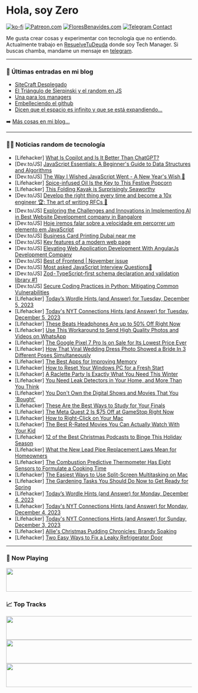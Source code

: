 # Hola, soy Zero

[![ko-fi](https://ko-fi.com/img/githubbutton_sm.svg)](https://ko-fi.com/J3J4N0LUK)
[![Patreon.com](https://img.shields.io/endpoint.svg?url=https%3A%2F%2Fshieldsio-patreon.vercel.app%2Fapi%3Fusername%3Dzerodragon%26type%3Dpatrons&style=for-the-badge)](https://patreon.com/zerodragon)
[![FloresBenavides.com](https://img.shields.io/website?down_message=oops&label=MiBlog&style=for-the-badge&up_message=online&url=https%3A%2F%2Ffloresbenavides.com)](https://floresbenavides.com)
[![Telegram Contact](https://img.shields.io/badge/escr%C3%ADbeme-ZeroDragon-%2326A5E4?style=for-the-badge&logo=telegram)](https://t.me/zerodragon)

Me gusta crear cosas y experimentar con tecnología que no entiendo.
Actualmente trabajo en [ResuelveTuDeuda](http://github.com/resuelve) donde soy Tech Manager.
Si buscas chamba, mandame un mensaje en [telegram](https://t.me/zerodragon).

---

### 📕 Últimas entradas en mi blog
<!-- BLOG-POST-LIST:START -->
- [SiteCraft Desplegado](https://floresbenavides.com/sitecraft-desplegado/)
- [El Triángulo de Sierpinski y el random en JS](https://floresbenavides.com/el-triangulo-de-sierpinski-y-el-random-en-js/)
- [Una para los managers](https://floresbenavides.com/una-para-los-managers/)
- [Embelleciendo el github](https://floresbenavides.com/embelleciendo-el-github/)
- [Dicen que el espacio es infinito y que se está expandiendo…](https://floresbenavides.com/dicen-que-el-espacio-es-infinito-y-que-se-esta-expandiendo/)
<!-- BLOG-POST-LIST:END -->

➡️ [Más cosas en mi blog...](https://floresbenavides.com)

---

### 👨‍💻 Noticias random de tecnología
<!-- TECH-POSTS:START -->
- [Lifehacker] [What Is Copilot and Is It Better Than ChatGPT?](https://lifehacker.com/tech/what-is-microsoft-copilot)
- [Dev.to/JS] [JavaScript Essentials: A Beginner&#39;s Guide to Data Structures and Algorithms](https://dev.to/mattryanmtl/javascript-essentials-a-beginners-guide-to-data-structures-and-algorithms-ap)
- [Dev.to/JS] [The Way I Wished JavaScript Went - A New Year&#39;s Wish 🌲](https://dev.to/slobodan4nista/the-way-i-wished-javascript-went-a-new-years-wish-49ce)
- [Lifehacker] [Spice-infused Oil Is the Key to This Festive Popcorn](https://lifehacker.com/food-drink/holiday-spiced-popcorn-recipe)
- [Lifehacker] [This Folding Kayak is Surprisingly Seaworthy](https://lifehacker.com/health/oru-lake-folding-kayak-review-surprisingly-seaworthy)
- [Dev.to/JS] [Develop the right thing every time and become a 10x engineer 🏆: The art of writing RFCs 🥋](https://dev.to/wasp/develop-the-right-thing-every-time-and-become-a-10x-engineer-the-art-of-writing-rfcs-2mc6)
- [Dev.to/JS] [Exploring the Challenges and Innovations in Implementing AI in Best Website Development company in Bangalore](https://dev.to/techjetai/exploring-the-challenges-and-innovations-in-implementing-ai-in-best-website-development-company-in-bangalore-1498)
- [Dev.to/JS] [Hoje iremos falar sobre a velocidade em percorrer um elemento em JavaScript](https://dev.to/williamkoller/hoje-iremos-falar-sobre-a-velocidade-em-percorrer-um-elemento-em-javascript-4me3)
- [Dev.to/JS] [Business Card Printing Dubai near me](https://dev.to/villiamvillie/business-card-printing-dubai-near-me-1p06)
- [Dev.to/JS] [Key features of a modern web page](https://dev.to/sparkouttech/key-features-of-a-modern-web-page-c1n)
- [Dev.to/JS] [Elevating Web Application Development With AngularJs Development Company](https://dev.to/mrarnold135/elevating-web-application-development-with-angularjs-development-company-4ndl)
- [Dev.to/JS] [Best of Frontend | November issue](https://dev.to/tech-foutraque/best-of-frontend-november-issue-1j4e)
- [Dev.to/JS] [Most asked JavaScript Interview Questions🚀](https://dev.to/bugudiramu/most-asked-javascript-interview-questions-19i7)
- [Dev.to/JS] [Zod - TypeScript-first schema declaration and validation library #1](https://dev.to/nhannguyendevjs/zod-typescript-first-schema-declaration-and-validation-library-1-2dl4)
- [Dev.to/JS] [Secure Coding Practices in Python: Mitigating Common Vulnerabilities](https://dev.to/officialintelvue/secure-coding-practices-in-python-mitigating-common-vulnerabilities-4l96)
- [Lifehacker] [Today’s Wordle Hints &lpar;and Answer&rpar; for Tuesday, December 5, 2023](https://lifehacker.com/entertainment/wordle-answer-today-december-5-2023)
- [Lifehacker] [Today&#39;s NYT Connections Hints &lpar;and Answer&rpar; for Tuesday, December 5, 2023](https://lifehacker.com/entertainment/todays-nyt-connections-hints-and-answer-for-tuesday-december-5-2023)
- [Lifehacker] [These Beats Headphones Are up to 50% Off Right Now](https://lifehacker.com/tech/beats-headphones-sale-amazon)
- [Lifehacker] [Use This Workaround to Send High Quality Photos and Videos on WhatsApp](https://lifehacker.com/you-can-finally-send-high-quality-photos-on-whatsapp-1850519877)
- [Lifehacker] [The Google Pixel 7 Pro Is on Sale for Its Lowest Price Ever](https://lifehacker.com/tech/google-pixel-7-pro-lowest-price-ever-at-woot)
- [Lifehacker] [How That Viral Wedding Dress Photo Showed a Bride In 3 Different Poses Simultaneously](https://lifehacker.com/tech/viral-panoramic-bridal-gown-photo)
- [Lifehacker] [The Best Apps for Improving Memory](https://lifehacker.com/tech/best-apps-for-improving-memory)
- [Lifehacker] [How to Reset Your Windows PC for a Fresh Start](https://lifehacker.com/tech/reset-windows-pc-without-reinstalling-windows)
- [Lifehacker] [A Raclette Party Is Exactly What You Need This Winter](https://lifehacker.com/food-drink/what-is-a-raclette-party)
- [Lifehacker] [You Need Leak Detectors in Your Home, and More Than You Think](https://lifehacker.com/home/home-water-leak-detectors)
- [Lifehacker] [You Don&#39;t Own the Digital Shows and Movies That You &#39;Bought&#39;](https://lifehacker.com/entertainment/you-dont-own-digital-media)
- [Lifehacker] [These Are the Best Ways to Study for Your Finals](https://lifehacker.com/family/finals-study-methods)
- [Lifehacker] [The Meta Quest 2 Is $75 Off at GameStop Right Now](https://lifehacker.com/entertainment/best-meta-quest-2-deal)
- [Lifehacker] [How to Right-Click on Your Mac](https://lifehacker.com/tech/how-to-right-click-on-mac)
- [Lifehacker] [The Best R-Rated Movies You Can Actually Watch With Your Kid](https://lifehacker.com/entertainment/r-rated-movies-to-watch-with-kids)
- [Lifehacker] [12 of the Best Christmas Podcasts to Binge This Holiday Season](https://lifehacker.com/entertainment/best-christmas-podcasts-to-binge-over-the-holidays)
- [Lifehacker] [What the New Lead Pipe Replacement Laws Mean for Homeowners](https://lifehacker.com/home/what-the-new-lead-pipe-replacement-laws-mean-for-homeowners)
- [Lifehacker] [The Combustion Predictive Thermometer Has Eight Sensors to Formulate a Cooking Time](https://lifehacker.com/tech/combustion-predictive-thermometer-review)
- [Lifehacker] [The Easiest Ways to Use Split-Screen Multitasking on Mac](https://lifehacker.com/tech/how-to-use-split-screen-multitasking-on-mac)
- [Lifehacker] [The Gardening Tasks You Should Do Now to Get Ready for Spring](https://lifehacker.com/home/december-gardening-tasks)
- [Lifehacker] [Today’s Wordle Hints &lpar;and Answer&rpar; for Monday, December 4, 2023](https://lifehacker.com/entertainment/wordle-answer-today-december-4-2023)
- [Lifehacker] [Today&#39;s NYT Connections Hints &lpar;and Answer&rpar; for Monday, December 4, 2023](https://lifehacker.com/entertainment/nyt-connections-answer-today-december-4-2023)
- [Lifehacker] [Today&#39;s NYT Connections Hints &lpar;and Answer&rpar; for Sunday, December 3, 2023](https://lifehacker.com/entertainment/nyt-connections-answer-today-december-3-2023)
- [Lifehacker] [Allie&#39;s Christmas Pudding Chronicles: Brandy Soaking](https://lifehacker.com/food-drink/christmas-pudding-recipe-step-three)
- [Lifehacker] [Two Easy Ways to Fix a Leaky Refrigerator Door](https://lifehacker.com/home/how-to-fix-a-leaky-refrigerator-seal)<!-- TECH-POSTS:END -->

---

### 🎵 Now Playing
<a href="https://spotify-now-playing-dun.vercel.app/now-playing?open"><img src="https://spotify-now-playing-dun.vercel.app/now-playing" width="540" height="64"></a>

### 📈 Top Tracks
<a href="https://spotify-now-playing-dun.vercel.app/top-tracks?i=1&open"><img src="https://spotify-now-playing-dun.vercel.app/top-tracks?i=1" width="540" height="64"></a>
<a href="https://spotify-now-playing-dun.vercel.app/top-tracks?i=2&open"><img src="https://spotify-now-playing-dun.vercel.app/top-tracks?i=2" width="540" height="64"></a>
<a href="https://spotify-now-playing-dun.vercel.app/top-tracks?i=3&open"><img src="https://spotify-now-playing-dun.vercel.app/top-tracks?i=3" width="540" height="64"></a>
